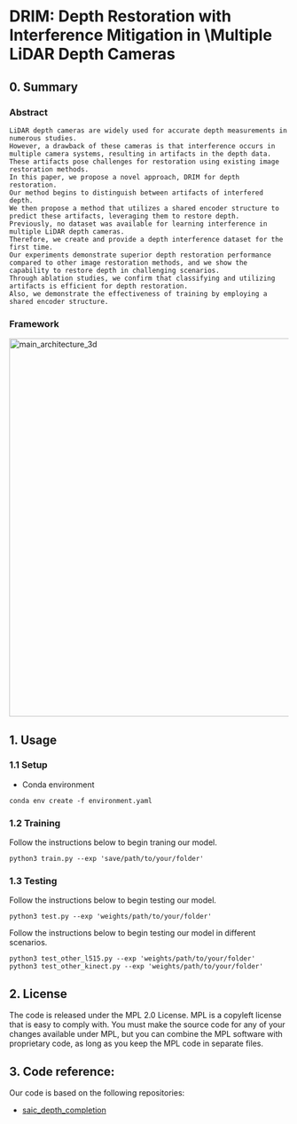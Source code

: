 # DRIM: Depth Restoration with Interference Mitigation in \\Multiple LiDAR Depth Cameras

## 0. Summary

### Abstract
```
LiDAR depth cameras are widely used for accurate depth measurements in numerous studies.
However, a drawback of these cameras is that interference occurs in multiple camera systems, resulting in artifacts in the depth data.
These artifacts pose challenges for restoration using existing image restoration methods.
In this paper, we propose a novel approach, DRIM for depth restoration.
Our method begins to distinguish between artifacts of interfered depth.
We then propose a method that utilizes a shared encoder structure to predict these artifacts, leveraging them to restore depth.
Previously, no dataset was available for learning interference in multiple LiDAR depth cameras.
Therefore, we create and provide a depth interference dataset for the first time.
Our experiments demonstrate superior depth restoration performance compared to other image restoration methods, and we show the capability to restore depth in challenging scenarios. 
Through ablation studies, we confirm that classifying and utilizing artifacts is efficient for depth restoration.
Also, we demonstrate the effectiveness of training by employing a shared encoder structure.
```
### Framework
<img width="681" alt="main_architecture_3d" src="https://github.com/user-attachments/assets/308e0f7e-2ffb-49ce-9341-ddded2ae2cda">

## 1. Usage

### 1.1 Setup

- Conda environment
```
conda env create -f environment.yaml
```

### 1.2 Training

Follow the instructions below to begin traning our model.

```
python3 train.py --exp 'save/path/to/your/folder'
```

### 1.3 Testing

Follow the instructions below to begin testing our model.
```
python3 test.py --exp 'weights/path/to/your/folder'
```

Follow the instructions below to begin testing our model in different scenarios.
```
python3 test_other_l515.py --exp 'weights/path/to/your/folder'
python3 test_other_kinect.py --exp 'weights/path/to/your/folder'
```

## 2. License

The code is released under the MPL 2.0 License. MPL is a copyleft license that is easy to comply with. You must make the source code for any of your changes available under MPL, but you can combine the MPL software with proprietary code, as long as you keep the MPL code in separate files.


## 3. Code reference:

Our code is based on the following repositories:

- [saic_depth_completion](https://github.com/SamsungLabs/saic_depth_completion/tree/master)
